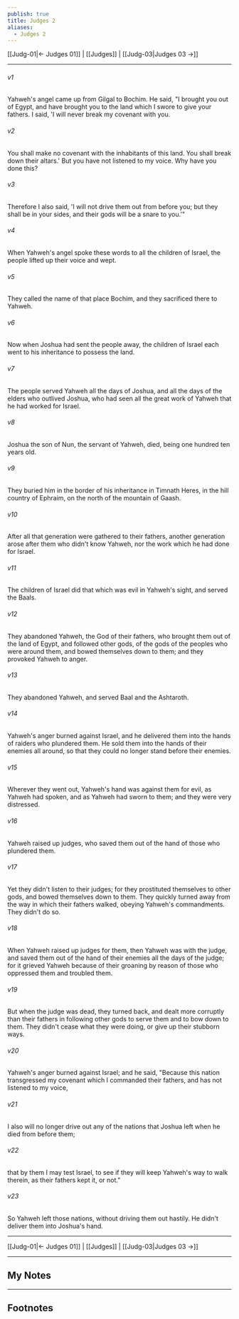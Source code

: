 ```yaml
---
publish: true
title: Judges 2
aliases:
  - Judges 2
---
```


[[Judg-01|← Judges 01]] | [[Judges]] | [[Judg-03|Judges 03 →]]
***



###### v1 
Yahweh's angel came up from Gilgal to Bochim. He said, "I brought you out of Egypt, and have brought you to the land which I swore to give your fathers. I said, 'I will never break my covenant with you. 

###### v2 
You shall make no covenant with the inhabitants of this land. You shall break down their altars.' But you have not listened to my voice. Why have you done this? 

###### v3 
Therefore I also said, 'I will not drive them out from before you; but they shall be in your sides, and their gods will be a snare to you.'" 

###### v4 
When Yahweh's angel spoke these words to all the children of Israel, the people lifted up their voice and wept. 

###### v5 
They called the name of that place Bochim, and they sacrificed there to Yahweh. 

###### v6 
Now when Joshua had sent the people away, the children of Israel each went to his inheritance to possess the land. 

###### v7 
The people served Yahweh all the days of Joshua, and all the days of the elders who outlived Joshua, who had seen all the great work of Yahweh that he had worked for Israel. 

###### v8 
Joshua the son of Nun, the servant of Yahweh, died, being one hundred ten years old. 

###### v9 
They buried him in the border of his inheritance in Timnath Heres, in the hill country of Ephraim, on the north of the mountain of Gaash. 

###### v10 
After all that generation were gathered to their fathers, another generation arose after them who didn't know Yahweh, nor the work which he had done for Israel. 

###### v11 
The children of Israel did that which was evil in Yahweh's sight, and served the Baals. 

###### v12 
They abandoned Yahweh, the God of their fathers, who brought them out of the land of Egypt, and followed other gods, of the gods of the peoples who were around them, and bowed themselves down to them; and they provoked Yahweh to anger. 

###### v13 
They abandoned Yahweh, and served Baal and the Ashtaroth. 

###### v14 
Yahweh's anger burned against Israel, and he delivered them into the hands of raiders who plundered them. He sold them into the hands of their enemies all around, so that they could no longer stand before their enemies. 

###### v15 
Wherever they went out, Yahweh's hand was against them for evil, as Yahweh had spoken, and as Yahweh had sworn to them; and they were very distressed. 

###### v16 
Yahweh raised up judges, who saved them out of the hand of those who plundered them. 

###### v17 
Yet they didn't listen to their judges; for they prostituted themselves to other gods, and bowed themselves down to them. They quickly turned away from the way in which their fathers walked, obeying Yahweh's commandments. They didn't do so. 

###### v18 
When Yahweh raised up judges for them, then Yahweh was with the judge, and saved them out of the hand of their enemies all the days of the judge; for it grieved Yahweh because of their groaning by reason of those who oppressed them and troubled them. 

###### v19 
But when the judge was dead, they turned back, and dealt more corruptly than their fathers in following other gods to serve them and to bow down to them. They didn't cease what they were doing, or give up their stubborn ways. 

###### v20 
Yahweh's anger burned against Israel; and he said, "Because this nation transgressed my covenant which I commanded their fathers, and has not listened to my voice, 

###### v21 
I also will no longer drive out any of the nations that Joshua left when he died from before them; 

###### v22 
that by them I may test Israel, to see if they will keep Yahweh's way to walk therein, as their fathers kept it, or not." 

###### v23 
So Yahweh left those nations, without driving them out hastily. He didn't deliver them into Joshua's hand.

***
[[Judg-01|← Judges 01]] | [[Judges]] | [[Judg-03|Judges 03 →]]

---
## My Notes

---
## Footnotes